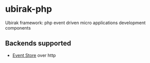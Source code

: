 # ubirak-php

Ubirak framework: php event driven micro applications development components

## Backends supported

* [Event Store](https://eventstore.org) over http
